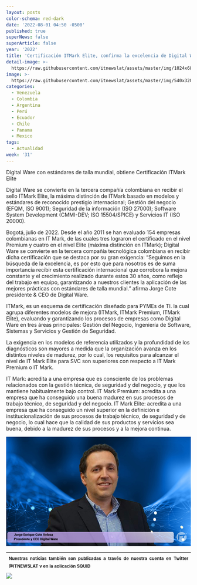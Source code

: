 ```yaml
---
layout: posts
color-schema: red-dark
date: '2022-08-01 04:50 -0500'
published: true
superNews: false
superArticle: false
year: '2022'
title: 'Certificación ITMark Elite, confirma la excelencia de Digital Ware '
detail-image: >-
  https://raw.githubusercontent.com/itnewslat/assets/master/img/1024x680/Jorge-Cote-g.jpg
image: >-
  https://raw.githubusercontent.com/itnewslat/assets/master/img/540x320/Jorge-Cote-p.jpg
categories:
  - Venezuela
  - Colombia
  - Argentina
  - Perú
  - Ecuador
  - Chile
  - Panama
  - Mexico
tags:
  - Actualidad
week: '31'
---
```

Digital Ware con estándares de talla mundial, obtiene Certificación ITMark Elite

Digital Ware se convierte en la tercera compañía colombiana en recibir el sello ITMark Elite, la máxima distinción de ITMark basado en modelos y estándares de reconocido
 prestigio internacional; Gestión del negocio (EFQM, ISO 9001); Seguridad de la información (ISO 27000); Software System Development (CMMI-DEV; ISO 15504/SPICE) y Servicios IT (ISO 20000).
 
Bogotá, julio de 2022. Desde el año 2011 se han evaluado 154 empresas colombianas en IT Mark, de las cuales tres lograron el certificado en el nivel Premium y cuatro en el nivel Elite (máxima distinción en ITMark); Digital Ware se convierte en la tercera compañía tecnológica colombiana en recibir dicha certificación que se destaca por su gran exigencia: “Seguimos en la búsqueda de la excelencia, es por esto que para nosotros es de suma importancia recibir esta certificación internacional que corrobora la mejora constante y el crecimiento realizado durante estos 30 años, como reflejo del trabajo en equipo, garantizando a nuestros clientes la aplicación de las mejores prácticas con estándares de talla mundial.” afirma Jorge Cote presidente & CEO de Digital Ware.

ITMark, es un esquema de certificación diseñado para PYMEs de TI. la cual agrupa diferentes modelos de mejora (ITMark, ITMark Premium, ITMark Elite), evaluando y garantizando los procesos de empresas como Digital Ware en tres áreas principales: Gestión del Negocio, Ingeniería de Software, Sistemas y Servicios y Gestión de Seguridad.

La exigencia en los modelos de referencia utilizados y la profundidad de los diagnósticos son mayores a medida que la organización avanza en los distintos niveles de madurez, por lo cual, los requisitos para alcanzar el nivel de IT Mark Elite para SVC son superiores  con respecto a IT Mark Premium o IT Mark.  

IT Mark: acredita a una empresa que es consciente de los problemas relacionados con la gestión técnica, de seguridad y del negocio, y que los mantiene habitualmente bajo control. 
IT Mark Premium: acredita a una empresa que ha conseguido una buena madurez en sus procesos de trabajo técnico, de seguridad y del negocio. 
IT Mark Elite: acredita a una empresa que ha conseguido un nivel superior en la definición e institucionalización de sus procesos de trabajo técnico, de seguridad y de negocio, lo cual hace que la calidad de sus productos y servicios sea buena, debido a la madurez de sus procesos y a la mejora continua. 

![](https://raw.githubusercontent.com/itnewslat/assets/master/img/540x320/Jorge-Cote-p.jpg)

<table style="height: 42px;" width="569">
<tbody>
<tr>
<td style="text-align: justify;"><sub><strong>Nuestras noticias también son publicadas a través de nuestra cuenta en Twitter <a href="https://twitter.com/itnewslat?lang=es">@ITNEWSLAT</a> y en la aplicación <a href="https://squidapp.co/en/">SQUID</a></strong></sub></td>
</tr>
</tbody>
</table>

<img src="https://tracker.metricool.com/c3po.jpg?hash=56f88a41e39ab42c063cc51676587a04"/>